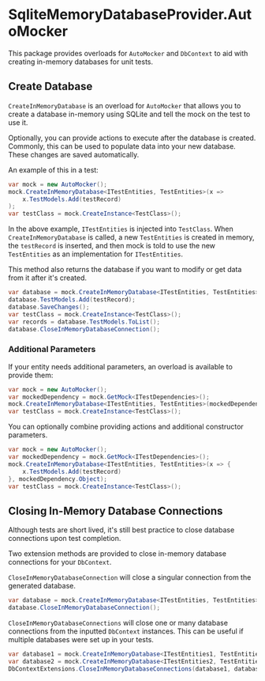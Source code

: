# SqliteMemoryDatabaseProvider.AutoMocker

This package provides overloads for `AutoMocker` and `DbContext` to aid with creating in-memory databases for unit tests.

## Create Database

`CreateInMemoryDatabase` is an overload for `AutoMocker` that allows you to create a database in-memory using SQLite and tell the mock on the test to use it.

Optionally, you can provide actions to execute after the database is created. Commonly, this can be used to populate data into your new database. These changes are saved automatically.

An example of this in a test:

``` C#
var mock = new AutoMocker();
mock.CreateInMemoryDatabase<ITestEntities, TestEntities>(x =>
    x.TestModels.Add(testRecord)
);
var testClass = mock.CreateInstance<TestClass>();
```

In the above example, `ITestEntities` is injected into `TestClass`. When `CreateInMemoryDatabase` is called, a new `TestEntities` is created in memory, the `testRecord` is inserted, and then mock is told to use the new `TestEntities` as an implementation for `ITestEntities`.

This method also returns the database if you want to modify or get data from it after it's created.

``` C#
var database = mock.CreateInMemoryDatabase<ITestEntities, TestEntities>();
database.TestModels.Add(testRecord);
database.SaveChanges();
var testClass = mock.CreateInstance<TestClass>();
var records = database.TestModels.ToList();
database.CloseInMemoryDatabaseConnection();
```

### Additional Parameters

If your entity needs additional parameters, an overload is available to provide them:

``` C#
var mock = new AutoMocker();
var mockedDependency = mock.GetMock<ITestDependencies>();
mock.CreateInMemoryDatabase<ITestEntities, TestEntities>(mockedDependency.Object);
var testClass = mock.CreateInstance<TestClass>();
```

You can optionally combine providing actions and additional constructor parameters.

``` C#
var mock = new AutoMocker();
var mockedDependency = mock.GetMock<ITestDependencies>();
mock.CreateInMemoryDatabase<ITestEntities, TestEntities>(x => {
    x.TestModels.Add(testRecord)
}, mockedDependency.Object);
var testClass = mock.CreateInstance<TestClass>();
```

## Closing In-Memory Database Connections

Although tests are short lived, it's still best practice to close database connections upon test completion.

Two extension methods are provided to close in-memory database connections for your `DbContext`.

`CloseInMemoryDatabaseConnection` will close a singular connection from the generated database.

``` C#
var database = mock.CreateInMemoryDatabase<ITestEntities, TestEntities>();
database.CloseInMemoryDatabaseConnection();
```

`CloseInMemoryDatabaseConnections` will close one or many database connections from the inputted `DbContext` instances. This can be useful if multiple databases were set up in your tests.

``` C#
var database1 = mock.CreateInMemoryDatabase<ITestEntities1, TestEntities1>();
var database2 = mock.CreateInMemoryDatabase<ITestEntities2, TestEntities2>();
DbContextExtensions.CloseInMemoryDatabaseConnections(database1, database2);
```